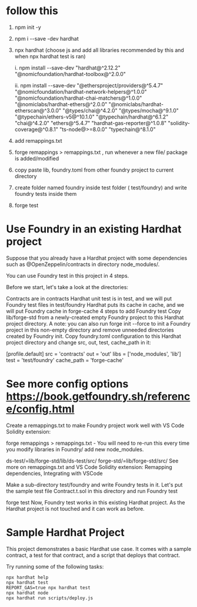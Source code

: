 
# follow this

1. npm init -y

2. npm i --save -dev hardhat

3. npx hardhat (choose js and add all libraries recommended by this and when npx hardhat test is ran) 
   
   i. npm install --save-dev "hardhat@^2.12.2" "@nomicfoundation/hardhat-toolbox@^2.0.0"
   
   ii. npm install --save-dev "@ethersproject/providers@^5.4.7" "@nomicfoundation/hardhat-network-helpers@^1.0.0" "@nomicfoundation/hardhat-chai-matchers@^1.0.0" "@nomiclabs/hardhat-ethers@^2.0.0" "@nomiclabs/hardhat-etherscan@^3.0.0" "@types/chai@^4.2.0" "@types/mocha@^9.1.0" "@typechain/ethers-v5@^10.1.0" "@typechain/hardhat@^6.1.2" "chai@^4.2.0" "ethers@^5.4.7" "hardhat-gas-reporter@^1.0.8" "solidity-coverage@^0.8.1" "ts-node@>=8.0.0" "typechain@^8.1.0"

4. add remappings.txt

5. forge remappings > remappings.txt  , run whenever a new file/ package is added/modified

6. copy paste lib, foundry.toml from other foundry project to current directory

7. create folder named foundry inside test folder ( test/foundry) and write foundry tests inside them

8. forge test



# Use Foundry in an existing Hardhat project
Suppose that you already have a Hardhat project with some dependencies such as @OpenZeppelin/contracts in directory node_modules/.

You can use Foundry test in this project in 4 steps.

Before we start, let's take a look at the directories:

Contracts are in contracts
Hardhat unit test is in test, and we will put Foundry test files in test/foundry
Hardhat puts its cache in cache, and we will put Foundry cache in forge-cache
4 steps to add Foundry test
Copy lib/forge-std from a newly-created empty Foundry project to this Hardhat project directory. A note: you can also run forge init --force to init a Foundry project in this non-empty directory and remove unneeded directories created by Foundry init.
Copy foundry.toml configuration to this Hardhat project directory and change src, out, test, cache_path in it:

[profile.default]
src = 'contracts'
out = 'out'
libs = ['node_modules', 'lib']
test = 'test/foundry'
cache_path  = 'forge-cache'

# See more config options https://book.getfoundry.sh/reference/config.html
Create a remappings.txt to make Foundry project work well with VS Code Solidity extension:

forge remappings > remappings.txt - You will need to re-run this every time you modify libraries in Foundry/ add new node_modules.

ds-test/=lib/forge-std/lib/ds-test/src/
forge-std/=lib/forge-std/src/
See more on remappings.txt and VS Code Solidity extension: Remapping dependencies, Integrating with VSCode

Make a sub-directory test/foundry and write Foundry tests in it.
Let's put the sample test file Contract.t.sol in this directory and run Foundry test


forge test
Now, Foundry test works in this existing Hardhat project. As the Hardhat project is not touched and it can work as before.







# Sample Hardhat Project

This project demonstrates a basic Hardhat use case. It comes with a sample contract, a test for that contract, and a script that deploys that contract.

Try running some of the following tasks:

```shell
npx hardhat help
npx hardhat test
REPORT_GAS=true npx hardhat test
npx hardhat node
npx hardhat run scripts/deploy.js
```
